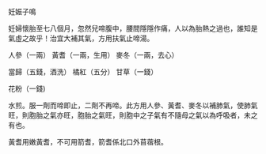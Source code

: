 妊娠子鳴

妊婦懷胎至七八個月，忽然兒啼腹中，腰間隱隱作痛，人以為胎熱之過也，誰知是氣虛之故乎！治宜大補其氣，方用扶氣止啼湯。 

人參（一兩） 黃耆（一兩，生用） 麥冬（一兩，去心） 

當歸（五錢，酒洗） 橘紅（五分） 甘草（一錢） 

花粉（一錢) 

水煎。服一劑而啼即止，二劑不再啼。此方用人參、黃耆、麥冬以補肺氣，使肺氣旺，則胞胎之氣亦旺，胞胎之氣旺，則胞中之子氣有不隨母之氣以為呼吸者，未之有也。 

黃耆用嫩黃耆，不可用箭耆，箭耆係北口外苜蓿根。 

